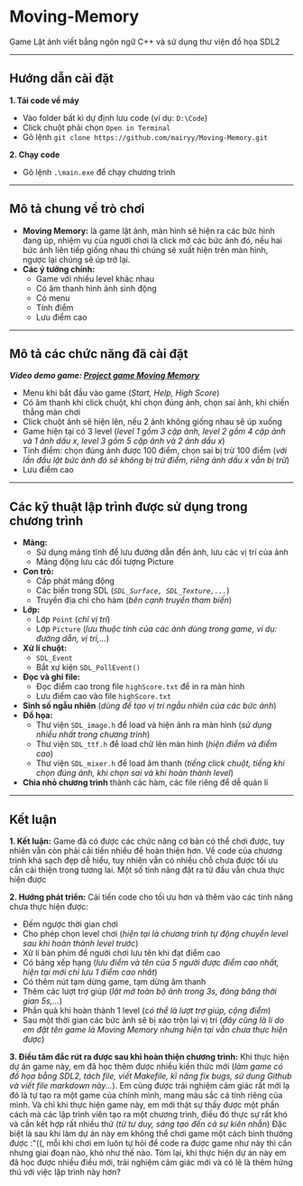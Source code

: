 # Moving-Memory
Game Lật ảnh viết bằng ngôn ngữ C++ và sử dụng thư viện đồ họa SDL2
***
## Hướng dẫn cài đặt
**1. Tải code về máy**
  * Vào folder bất kì dự định lưu code (ví dụ: `D:\Code`)
  * Click chuột phải chọn `Open in Terminal`
  * Gõ lệnh `git clone https://github.com/mairyy/Moving-Memory.git`


**2. Chạy code**
  * Gõ lệnh `.\main.exe` để chạy chương trình

***
## Mô tả chung về trò chơi
  * **Moving Memory:** là game lật ảnh, màn hình sẽ hiện ra các bức hình đang úp, nhiệm vụ của người chơi là click mở các bức ảnh đó, nếu hai bức ảnh liên tiếp giống nhau thì chúng sẽ xuất hiện trên màn hình, ngược lại chúng sẽ úp trở lại.
  * **Các ý tưởng chính:**
    * Game với nhiều level khác nhau
    * Có âm thanh hình ảnh sinh động
    * Có menu
    * Tính điểm
    * Lưu điểm cao

***
## Mô tả các chức năng đã cài đặt
**_Video demo game: [Project game Moving Memory](https://youtu.be/TY6ALVZbTVs)_**
  * Menu khi bắt đầu vào game (_Start, Help, High Score_)
  * Có âm thanh khi click chuột, khi chọn đúng ảnh, chọn sai ảnh, khi chiến thắng màn chơi
  * Click chuột ảnh sẽ hiện lên, nếu 2 ảnh không giống nhau sẽ úp xuống
  * Game hiện tại có 3 level (_level 1 gồm 3 cặp ảnh, level 2 gồm 4 cặp ảnh và 1 ảnh dấu x, level 3 gồm 5 cặp ảnh và 2 ảnh dấu x_)
  * Tính điểm: chọn đúng ảnh được 100 điểm, chọn sai bị trừ 100 điểm (_với lần đầu lật bức ảnh đó sẽ không bị trừ điểm, riêng ảnh dấu x vẫn bị trừ_)
  * Lưu điểm cao

***
## Các kỹ thuật lập trình được sử dụng trong chương trình
  * **Mảng:** 
    * Sử dụng mảng tĩnh để lưu đường dẫn đến ảnh, lưu các vị trí của ảnh
    * Mảng động lưu các đối tượng Picture
  * **Con trỏ:**
    * Cấp phát mảng động
    * Các biến trong SDL (_`SDL_Surface, SDL_Texture,...`_)
    * Truyền địa chỉ cho hàm (_bên cạnh truyền tham biến_)
  * **Lớp:**
    * Lớp `Point` (_chỉ vị trí_)
    * Lớp `Picture` (_lưu thuộc tính của các ảnh dùng trong game, ví dụ: đường dẫn, vị trí,..._)
  * **Xử lí chuột:**
    * `SDL_Event`
    * Bắt xự kiện `SDL_PollEvent()`
  * **Đọc và ghi file:**
    * Đọc điểm cao trong file `highScore.txt` để in ra màn hình
    * Lưu điểm cao vào file `highScore.txt`
  * **Sinh số ngẫu nhiên** (_dùng để tạo vị trí ngẫu nhiên của các bức ảnh_)
  * **Đồ họa:**
    * Thư viện `SDL_image.h` để load và hiện ảnh ra màn hình (_sử dụng nhiều nhất trong chương trình_)
    * Thư viện `SDL_ttf.h` để load chữ lên màn hình (_hiện điểm và điểm cao_)
    * Thư viện `SDL_mixer.h` để load âm thanh (_tiếng click chuột, tiếng khi chọn đúng ảnh, khi chọn sai và khi hoàn thành level_)
  * **Chia nhỏ chương trình** thành các hàm, các file riêng để dễ quản lí

***
## Kết luận
**1. Kết luận:**
  Game đã có được các chức năng cơ bản có thể chơi được, tuy nhiên vẫn còn phải cải tiến nhiều để hoàn thiện hơn. 
  Về code của chương trình khá sạch đẹp dễ hiểu, tuy nhiên vẫn có nhiều chỗ chưa được tối ưu cần cải thiện trong tương lai.
  Một số tính năng đặt ra từ đầu vẫn chưa thực hiện được

**2. Hướng phát triển:**
Cải tiến code cho tối ưu hơn và thêm vào các tính năng chưa thực hiện được:
  * Đếm ngược thời gian chơi
  * Cho phép chọn level chơi (_hiện tại là chương trình tự động chuyển level sau khi hoàn thành level trước_)
  * Xử lí bàn phím để người chơi lưu tên khi đạt điểm cao
  * Có bảng xếp hạng (_lưu điểm và tên của 5 người được điểm cao nhất, hiện tại mới chỉ lưu 1 điểm cao nhât_)
  * Có thêm nút tạm dừng game, tạm dừng âm thanh
  * Thêm các lượt trợ giúp (_lật mở toàn bộ ảnh trong 3s, đóng băng thời gian 5s,..._)
  * Phần quà khi hoàn thành 1 level (_có thể là lượt trợ giúp, cộng điểm_)
  * Sau một thời gian các bức ảnh sẽ bị xáo trộn lại vị trí (_đây cũng là lí do em đặt tên game là Moving Memory nhưng hiện tại vẫn chưa thực hiện được_)
 
**3. Điều tâm đắc rút ra được sau khi hoàn thiện chương trình:**
Khi thực hiện dự án game này, em đã học thêm được nhiều kiến thức mới (_làm game có đồ họa bằng SDL2, tách file, viết Makefile, kĩ năng fix bugs, sử dung Github và viết file markdown này..._). 
Em cũng được trải nghiệm cảm giác rất mới lạ đó là tự tạo ra một game của chính mình, mang màu sắc cá tính riêng của mình. 
Và chỉ khi thực hiện game này, em mới thật sự thấy được một phần cách mà các lập trình viên tạo ra một chương trình, điều đó thực sự rất khó và cần kết hợp rất nhiều thứ (_từ tư duy, sáng tạo đến cả sự kiên nhẫn_)
Đặc biệt là sau khi làm dự án này em không thể chơi game một cách bình thường được :"((, mỗi khi chơi em luôn tự hỏi để code ra được game như này thì cần nhưng giai đoạn nào, khó như thế nào.
Tóm lại, khi thực hiện dự án này em đã học được nhiều điều mới, trải nghiệm cảm giác mới và có lẽ là thêm hứng thú với việc lập trình này hơn?
